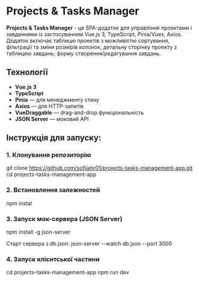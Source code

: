 # Projects & Tasks Manager

**Projects & Tasks Manager** - це SPA-додаток для управління проектами і завданнями із застосуванням Vue.js 3, TypeScript, Pinia/Vuex, Axios. Додаток включає таблицю проектів з можливістю сортування, фільтрації та зміни розмірів колонок; детальну сторінку проекту з таблицею завдань; форму створення/редагування завдань.

## Технології

- **Vue.js 3** 
- **TypeScript**
- **Pinia** — для менеджменту стану
- **Axios** — для HTTP-запитів
- **VueDraggable** — drag-and-drop функціональність
- **JSON Server** — моковий API

## Інструкція для запуску:

### 1. Клонування репозиторію
git clone https://github.com/sofiiahr01/projects-tasks-management-app.git
cd projects-tasks-management-app

### 2. Встановлення залежностей
npm instal

### 3. Запуск мок-сервера (JSON Server)
npm install -g json-server

Старт сервера з db.json:
json-server --watch db.json --port 3000

### 4. Запуск клієнтської частини
cd projects-tasks-management-app
npm run dev
